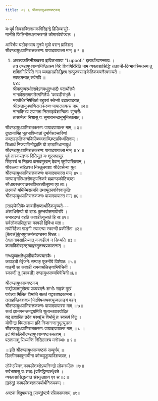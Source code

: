 ```yaml
---
title: ०६ ६ श्रीदण्डायुधपाण्यष्टकम्

---
```


 यः पूर्व शिवशक्तिनामकगिरिद्वन्द्वे हिडिम्बासुरे-  
णानीते फिलिनीस्थलान्तरगते कौमारवेषोज्वलः ।  

आविर्भय घटोद्भवाय मुनये भूयो वरान् प्रादिशत्  
श्रीदण्डायुधपाणिरात्तकरुणः पायादपायात्स माम् ॥ १ ॥  

1. अत्रत्यफलिनीशब्दस्य द्राविडभाषया "Lupoofi" इत्यर्थोऽवगन्तव्यः ।  
तत्र दण्डायुधपाण्यधिष्ठितस्य गिरेः शिवगिरिरिति नाम व्यवहारप्रसिद्धिः तत्प्राची-दिग्भागस्थितस्य तु शक्तिगिरिरिति नाम व्यवहारप्रसिद्धिश्व सत्पुरुषसाङ्केतिकवचनैरवगम्यते ।  
स्पष्टमन्यत् सर्वमपि ॥  
६४८  
श्रीमत्पुष्यरथोत्सवेऽनमधुदुग्धाद्यैः पदार्थोत्तमैः  
नानादेशसमागतैरगणितैर्यः 'कावडीसंभृतैः ।  
भक्तौधैरभिषेचितो बहुवरां स्तेभ्यो ददात्यादरात्  
श्रीदण्डायुधपाणिरात्तकरुणः पायादपायत्स नाम् ॥२॥  
नानादिग्भ्य उपागता निलमहावेशान्विताः सुन्दरीः  
तासामेत्य निशासु यः सुमारानन्दानुभूनिच्छलात् ।  

श्रीदण्डायुधपाणिरातकरुणः पायादपायात्स माम् ॥ ३॥  
दुष्टानामिह भूतभाविभवतां दुर्भार्गसञ्चारिणां  
कष्टाहकृतिजन्यकिल्बिषवशाच्छिष्टप्रविध्वंसिनाम् ।  
शिक्षार्थ निजपाणिनोद्वहति यो दण्डाभिधानायुधं  
श्रीदण्डायुधपाणिरात्तकरुणः पायादपायात्स माम् ॥ ४ ॥  
पूर्व तारकसंज्ञक दितिसुतं यः शूरपद्मासुरं  
सिंहास्यं च निहत्य वासवमुखान् देवान् जुगोपाखिलान् ।  
श्रीवल्ल्या सहितश्च निस्तुलयशाः श्रीदेवसेन्या युतः  
श्रीदण्डायुधपाणिरात्तकरुणः पायादपायात्स माम् ॥५॥  
यस्याङ्गस्थितरोमकूपनिकरे ब्रह्माण्डकोटिच्छटाः  
सौधाग्रस्थगवाक्षरन्नविचरत्पीलूपमा एव ताः।  
लक्ष्यन्ते यमिम्भिरात्मनि तथाभूतस्वविश्वाकृतिः  
श्रीदण्डायुधपाणिरात्तकरुणः पायादपायात्स माम् ॥६॥  

[साङ्केतिकैः कावडीशब्दार्थादिकमुच्यते---  
अंसाधिरोप्यो यो दण्डः कुम्भयोसमायोरपि ।  
सभारदण्डं वहति कावडीत्युच्यते हि सः॥१॥  
सर्वलोकप्रसिद्धासा कावडी द्विविधा मता।  
तयोरिहैका गाङ्गी स्यादन्या स्कान्दी प्रकीर्तिता ॥२॥  
[केवलं]कुंभयुगलमंसदण्डस्य बिभ्रतः।  
देवतानामसान्निध्यात् कावडीत्वं न सिध्यति ॥३॥  
कामादिदोषहन्तृत्वाद्वस्तुतत्त्वप्रकाशनात् ।  

गन्धपुष्पाक्षतेधूपदीपायैरुपचारकैः ।  
कावड्यौ ते[जनैः सम्यक् पूजनीये विशेषतः ॥५॥  
गाङ्गी सा कावडी रामनाथलिङ्गाभिषेचिनी ।  
स्कान्दी तु [कावडी] दण्डायुधपाण्यभिषेचिनी॥६॥  

श्रीदण्डायुधपाण्यष्टकम्  
सद्योजातमुखैश्च पञ्चवदनैः शम्भोः सहकं मुखं  
पार्वत्या मिलितं विभाति सततं यद्वक्त्रषदकामना।  
तत्ताहच्छिवशक्त्य[भेदविषयव्यक्त्युज्वलाङ्गं वहन्  
श्रीदण्डायुधपाणिरात्तकरुणः पायादपायारस माम् ॥ ७॥  
सत्वं ज्ञानमनन्तमद्वयमिति श्रुत्यन्तवाक्योदितं  
यद् ब्रह्मास्ति तदेव यस्थ[च विभोर्मू तः स्वरूपं विदुः ।  
योगीन्द्रा विमलाशया हृदि निजानन्दानुभूत्युन्नताः  
श्रीदण्डायुधपाणिरातकरुणः पायादापायात्स माम् ॥ ८ ॥  
इदं श्रीफलिनीदण्डायुधपाण्यष्टकस्तवम् ।  
पठतामाशु सिध्यन्ति निखिलाश्च मनोरथाः ॥ ९॥  

॥ इति श्रीदण्डायुधपाण्यष्टकं सम्पूर्णम् ॥  
ढिल्लीमकापुनाचीना कोच्च्युडुप्यादिशब्दवत् ।  

लोकेऽस्मिन् कावडीशब्दोऽप्यनिन्द्यो लोकरूढितः ॥७॥  
सर्वभाषासु यः शब्दः [प्रसिद्धिमवलं]बते ।  
व्यवहारप्रसिद्धत्वात संस्कृतप्राय एव सः॥८॥  
[इदंतु] कावडीशब्दतात्पर्यार्थनिरूपकम् ।  

अष्टकं विदुषामस्तु [सन्तु]ष्टयै रसिकात्मनाम् ॥९॥  